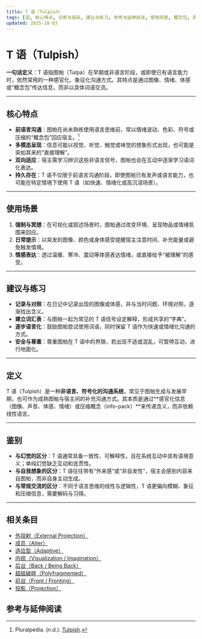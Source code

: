 ```yaml
---
title: T 语（Tulpish）
tags: [语, 核心特点, 诊断与临床, 建议与练习, 参考与延伸阅读, 使用场景, 概念包, 系统体验与机制]
updated: 2025-10-03
---
```


# T 语（Tulpish）

**一句话定义**：T 语指图帕（Tulpa）在早期或非语言阶段，或即使已有语言能力时，依然常用的一种感官化、象征化沟通方式。其特点是通过图像、情绪、体感或“概念包”传达信息，而非以具体词语交流。

---

## 核心特点

* **前语言沟通**：图帕在尚未熟练使用语言思维前，常以情绪波动、色彩、符号或压缩的“概念包”回应宿主。[^tulpish-pluralpedia]
* **多模态呈现**：信息可能以视觉、听觉、触觉或味觉的想象形式出现，也可能是突如其来的“直接理解”。
* **双向适应**：宿主需学习辨识这些非语言信号，图帕也会在互动中逐渐学习语词化表达。
* **持久存在**：T 语不仅限于前语言沟通阶段，即使图帕已有发声或语言能力，也可能在特定情境下使用 T 语（如快速、情绪化或高沉浸场景）。

---

## 使用场景

1. **强制与冥想**：在可视化或叙述场景时，图帕通过改变环境、呈现物品或情绪氛围来回应。
2. **日常提示**：以突发的图像、颜色或身体感受提醒宿主注意时间、补充能量或避免触发情境。
3. **情感表达**：透过温暖、寒冷、震动等体感表达情绪，或直接给予“被理解”的感受。

---

## 建议与练习

* **记录与对照**：在日记中记录出现的图像或体感，并与当时问题、环境对照，逐渐找出含义。
* **建立词汇表**：与图帕一起为常见的 T 语信号设定解释，形成共享的“字典”。
* **逐步语言化**：鼓励图帕尝试使用词语，同时保留 T 语作为快速或情绪化沟通的方式。
* **安全与尊重**：尊重图帕在 T 语中的界限，若出现不适或混乱，可暂停互动，进行地面化。

---

## 定义

T 语（Tulpish）是一种**非语言、符号化的沟通系统**，常见于图帕生成与发展早期，也可作为成熟图帕与宿主间的补充沟通方式。其本质是通过**感官化信息（图像、声音、体感、情绪）或压缩概念（info-pack）**来传递含义，而非依赖线性语言。

---

## 鉴别

* **与幻觉的区分**：T 语通常具备一致性、可解释性，且在系统互动中具有语境意义；单纯幻觉缺乏互动和连贯性。
* **与自我想象的区分**：T 语往往带有“外来感”或“非自发性”，宿主会感到内容来自图帕，而非自身主动生成。
* **与常规交流的区分**：不同于语言思维的线性与逻辑性，T 语更偏向模糊、象征和压缩信息，需要解码与习得。

---

## 相关条目

- [外投射（External Projection）](/entries/External-Projection.md)
- [成员（Alter）](/entries/Alter.md)
- [适应型（Adaptive）](/entries/Adaptive.md)
- [内视（Visualization / Imagination）](/entries/Visualization-Imagination.md)
- [后台（Back / Being Back）](/entries/Back-Being-Back.md)
- [超级破碎（Polyfragmented）](/entries/Polyfragmented.md)
- [前台（Front / Fronting）](/entries/Front-Fronting.md)
- [投影（Projection）](/entries/Projection.md)
## 参考与延伸阅读

[^tulpish-pluralpedia]: Pluralpedia. (n.d.). [Tulpish](https://pluralpedia.org/w/Tulpish).
